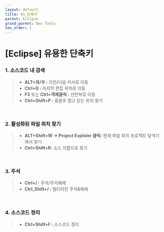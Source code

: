 ```yaml
---
layout: default
title: 01_단축키
parent: Eclipse
grand_parent: Dev Tools
nav_order: 1
---
```


# [Eclipse] 유용한 단축키  


### 1. 소스코드 내 검색  

> - **ALT+좌/우 :** 이전/다음 커서로 이동  
> - **Ctrl+Q :** 마지막 편집 위치로 이동  
> - **F3** 또는 **Ctrl+객체클릭 :** 선언부로 이동  
> - **Ctrl+Shift+P :** 중괄호 열고 닫는 위치 찾기  

<br/>

### 2. 활성화된 파일 위치 찾기  

> - **ALT+Shift+W → Project Exploler 클릭:** 현재 파일 위치 프로젝트 탐색기에서 찾기  
> - **Ctrl+Shift+R:** 소스 이름으로 찾기  

<br/>

### 3. 주석  

> - **Ctrl+/ :** 주석/주석해제  
> - **Ctrl_Shift+/ :** 멀티라인 주석&해제  

<br/>

### 4. 소스코드 정리  

> - **Ctrl+Shitf+F :** 소스코드 정리  
